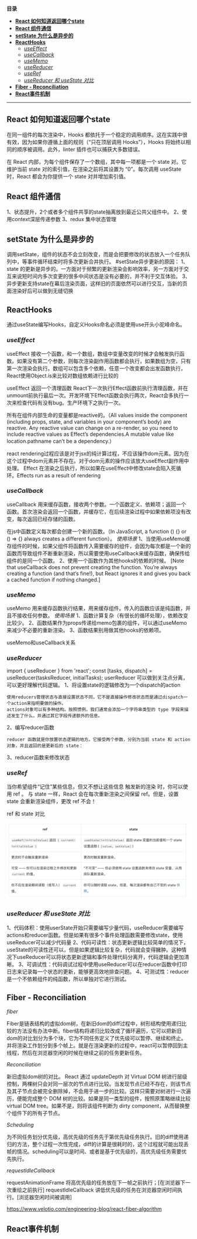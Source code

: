 **目录**
- [**React 如何知道返回哪个state**](#react-如何知道返回哪个state)
- [**React 组件通信**](#react-组件通信)
- [**setState 为什么是异步的**](#setstate-为什么是异步的)
- [**ReactHooks**](#reacthooks)
  - [*useEffect*](#useeffect)
  - [*useCallback*](#usecallback)
  - [*useMemo*](#usememo)
  - [*useReducer*](#usereducer)
  - [*useRef*](#useref)
  - [*useReducer 和 useState 对比*](#usereducer-和-usestate-对比)
- [**Fiber - Reconciliation**](#fiber---reconciliation)
- [**React事件机制**](#react事件机制)

---------------------------------------------------------------------------------------------------------------------



## **React 如何知道返回哪个state**
在同一组件的每次渲染中，Hooks 都依托于一个稳定的调用顺序。这在实践中很有效，因为如果你遵循上面的规则（“只在顶层调用 Hooks”），Hooks 将始终以相同的顺序被调用。此外，linter 插件也可以捕获大多数错误。

在 React 内部，为每个组件保存了一个数组，其中每一项都是一个 state 对。它维护当前 state 对的索引值，在渲染之前将其设置为 “0”。每次调用 useState 时，React 都会为你提供一个 state 对并增加索引值。

## **React 组件通信**
1、状态提升，2个或者多个组件共享的state抽离放到最近公共父组件中。
2、使用context深层传递参数
3、redux 集中状态管理

## **setState 为什么是异步的**
调用setState，组件的状态不会立刻改变，而是会把要修改的状态放入一个任务队列中，等事件循环结束时将多次更新合并执行。
#setState异步更新的原因：
1、state 的更新是异步的。一方面对于频繁的更新渲染会影响效率，另一方面对于交互来说短时间内多次变更的很多中间状态是没有必要的，并不利于交互体验。
3、异步更新支持state在幕后渲染页面，这样旧的页面依然可以进行交互，当新的页面渲染好后可以做到无缝切换

## **ReactHooks**
通过useState编写Hooks，自定义Hooks命名必须是使用use开头小驼峰命名。
<script>
function useOnlineStatus() {
  const [isOnline, setIsOnline] = useState(true);
  useEffect(() => {
  }, []);
  return isOnline;
}
</script>

### *useEffect*
<script>
  useEffect(() => {
    // ...
    return () => {
      //clean up
    }
  }, []);
</script>
useEffect 接收一个函数，和一个数组，数组中变量改变的时候才会触发执行函数。如果没有第二个参数，则每次渲染副作用函数都会执行，如果数组为空，只有第一次渲染会执行。数组可以包含多个依赖，任意一个改变都会出发函数执行，React使用Object.is来比较对数组依赖进行比较的

useEffect 返回一个清理函数 React下一次执行Effect函数前执行清理函数，并在unmount前执行最后一次。开发环境下Effect函数会执行两次，React会多执行一次来检查代码有没有bug。生产环境下之执行一次。

所有在组件内部生命的变量都是reactive的。（All values inside the component (including props, state, and variables in your component’s body) are reactive. Any reactive value can change on a re-render, so you need to include reactive values as Effect’s dependencies.A mutable value like location.pathname can’t be a dependency.）

react rendering过程应该是对于jsx的纯计算过程，不应该操作dom元素。因为在这个过程中dom元素并不存在。对于dom元素的操作应该放大useEffect副作用中处理。
Effect 在渲染之后执行，所以如果在useEffect中修改state会陷入死循环。Effects run as a result of rendering

### *useCallback*
<script>
useCallback(fn, dependencies)
</script> 
useCallback 用来缓存函数，接收两个参数。一个函数定义、依赖项；返回一个函数。首次渲染会返回一个函数，并缓存它，在后续渲染过程中如果依赖项没有改变，每次返回已经存储的函数。

在js中函数定义每次都会创建一个新的函数。（In JavaScript, a function () {} or () => {} always creates a different function）。
*使用场景*
1、当使用useMemo缓存组件的时候，如果父组件将函数传入需要缓存的组件，会因为每次都是一个新的函数而导致组件不断重新渲染，所以需要使用useCallback来缓存函数，确保传给组件的是同一个函数。
2、使用一个函数作为其他hooks的依赖的时候。
[Note that useCallback does not prevent creating the function. You’re always creating a function (and that’s fine!), but React ignores it and gives you back a cached function if nothing changed.]

### *useMemo*
useMemo 用来缓存函数执行结果，用来缓存组件。传入的函数应该是纯函数，并且不接收任何参数。
*使用场景*
1、函数计算复杂（有很长的循环处理），依赖改变比较少。
2、函数结果作为props传递给memo包裹的组件，可以通过useMemo来减少不必要的重新渲染。
3、函数结果别用做其他hooks的依赖项。

useMemo和useCallback关系
<script>
// Simplified implementation (inside React)
function useCallback(fn, dependencies) {
  return useMemo(() => fn, dependencies);
}
</script>
### *useReducer*

import { useReducer } from 'react';
const [tasks, dispatch] = useReducer(tasksReducer, initialTasks);
userReducer 可以做到关注点分离，可以更好理解代码逻辑。
1、将设置state的逻辑修改为一个dispatch的action

    使用reducers管理状态与直接设置状态不同，它不是直接操作修改状态而是通过dispatch一个action来指明要做的操作。
    actions对象可以有多种结构。按照惯例，我们通常会添加一个字符串类型的 type 字段来描述发生了什么，并通过其它字段传递额外的信息。

2、编写reducer函数

    reducer 函数就是你放置状态逻辑的地方。它接受两个参数，分别为当前 state 和 action 对象，并且返回的是更新后的 state：

3、reducer函数来修改状态

### *useRef*
当你希望组件“记住”某些信息，但又不想让这些信息 触发新的渲染 时，你可以使用 ref 。
与 state 一样，React 会在每次重新渲染之间保留 ref。但是，设置 state 会重新渲染组件，更改 ref 不会！

ref 和 state 对比

![picture 1](images/75743ca14caf9fb86451d37f9d394aa18aba6a38be4f2cc1f9485b522558a2b6.png)  

### *useReducer 和 useState 对比*
1、代码体积：使用userState开始只需要编写少量代码，useReducer需要编写actions和reducer函数。但是如果有很多个事件处理函数需要修改state，使用useReducer可以减少代码量
2、代码可读性：状态更新逻辑比较简单的情况下，useState的可读性还可以，但是如果逻辑比较复杂，代码就会变得臃肿。这种情况下useReducer可以将状态更新逻辑和事件处理代码分离开，代码逻辑会更加清晰。
3、可调试性：代码调试过程中使用useReducer可以在reducer函数中打印日志来记录每一个状态的更新，能够更高效地排查问题。
4、可测试性：reducer是一个不依赖组件的纯函数，所以单独对它进行测试。

## **Fiber - Reconciliation**

*fiber*

Fiber是链表结构的虚拟dom树，在新旧dom的diff过程中，树形结构使用递归比较的方法没有办法中断。fiber结构将递归比较改成了循环遍历，它可以把新旧dom的对比划分为多个块，它为不同任务定义了优先级可以暂停、继续和终止。并将渲染工作划分到多个帧上。就是在渲染更新的过程中，react可以暂停回到主线程，然后在浏览器空闲的时候在继续之前的任务更新任务。

*Reconciliation*

新旧虚拟dom树的对比。
React 通过 updateDepth 对 Virtual DOM 树进行层级控制，两棵树只会对同一层次的节点进行比较。当发现节点已经不存在，则该节点及其子节点会被完全删除掉，不会用于进一步的比较。这样只需要对树进行一次遍历，便能完成整个 DOM 树的比较。如果是同一类型的组件，按照原策略继续比较 virtual DOM tree。如果不是，则将该组件判断为 dirty component，从而替换整个组件下的所有子节点。

*Scheduling*

为不同任务划分优先级，高优先级的任务先于第优先级任务执行。旧的diff使用递归的方法，整个过程一次性完成，diff的计算是很耗时的，这个过程就可能出现丢帧的情况。scheduling可以是时间、或者是基于优先级的，高优先级任务需要优先执行。

*requestIdleCallback*

requestAnimationFrame 将高优先级的任务放在下一帧之前执行；[在浏览器下一次重绘之前执行]
requestIdleCallback 讲低优先级的任务在浏览器空闲时间执行。[浏览器空闲时间被调用]

https://www.velotio.com/engineering-blog/react-fiber-algorithm

## **React事件机制**
